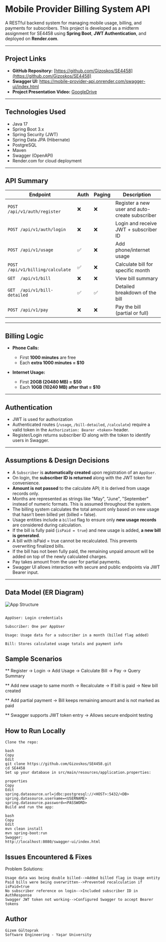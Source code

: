 # Mobile Provider Billing System API

A RESTful backend system for managing mobile usage, billing, and payments for subscribers. This project is developed as a midterm assignment for SE4458 using **Spring Boot**, **JWT Authentication**, and deployed on **Render.com**.

---

##  Project Links

- **GitHub Repository:** [https://github.com/Gizoskos/SE4458](https://github.com/Gizoskos/SE4458)
- **Swagger UI:** https://mobile-provider-api.onrender.com/swagger-ui/index.html
- **Project Presentation Video:** [GoogleDrive](https://drive.google.com/file/d/1_AxORA5zgcFXUMZpCBs5GKw8E_893pMN/view?usp=drivesdk])

---

## Technologies Used

- Java 17
- Spring Boot 3.x
- Spring Security (JWT)
- Spring Data JPA (Hibernate)
- PostgreSQL
- Maven
- Swagger (OpenAPI)
- Render.com for cloud deployment

---

## API Summary

| Endpoint                        | Auth | Paging | Description |
|---------------------------------|------|--------|-------------|
| `POST /api/v1/auth/register`   | ❌   | ❌     | Register a new user and auto-create subscriber |
| `POST /api/v1/auth/login`      | ❌   | ❌     | Login and receive JWT + subscriber ID |
| `POST /api/v1/usage`           | ✅   | ❌     | Add phone/internet usage |
| `POST /api/v1/billing/calculate`| ✅  | ❌     | Calculate bill for specific month |
| `GET  /api/v1/bill`            | ❌   | ❌     | View bill summary |
| `GET  /api/v1/bill-detailed`   | ✅   | ✅     | Detailed breakdown of the bill |
| `POST /api/v1/pay`             | ❌   | ❌     | Pay the bill (partial or full) |

---

## Billing Logic

- **Phone Calls:**
  - First **1000 minutes** are free
  - Each **extra 1000 minutes = $10**

- **Internet Usage:**
  - First **20GB (20480 MB) = $50**
  - Each **10GB (10240 MB) after that = $10**

---

## Authentication

- JWT is used for authorization
- Authenticated routes (`/usage`, `/bill-detailed`, `/calculate`) require a valid token in the `Authorization: Bearer <token>` header.
- Register/Login returns subscriber ID along with the token to identify users in Swagger.

---

## Assumptions & Design Decisions

-  A `Subscriber` is **automatically created** upon registration of an `AppUser`.
-  On login, the **subscriber ID is returned** along with the JWT token for convenience.
-  **Amount is not passed** to the calculate API; it is derived from usage records only.
-  Months are represented as strings like "May", "June", "September" instead of numeric formats. This is assumed throughout the system.
-  The billing system calculates the total amount only based on new usage that hasn’t been billed yet (billed = false).
-  Usage entities include a `billed` flag to ensure only **new usage records** are considered during calculation.
-  If the bill is fully paid (`isPaid = true`) and new usage is added, **a new bill is generated**.
-  A bill with isPaid = true cannot be recalculated. This prevents overwriting finalized bills.
-  If the bill has not been fully paid, the remaining unpaid amount will be added on top of the newly calculated charges.
-  Pay takes amount from the user for partial payments.
-  Swagger UI allows interaction with secure and public endpoints via JWT Bearer input.

---

## Data Model (ER Diagram)
![App Structure](https://github.com/user-attachments/assets/fb231699-f0ec-4ae2-803a-d633004127e2)

```text

AppUser: Login credentials

Subscriber: One per AppUser

Usage: Usage data for a subscriber in a month (billed flag added)

Bill: Stores calculated usage totals and payment info

```

##  Sample Scenarios

** Register → Login → Add Usage → Calculate Bill → Pay → Query Summary

** Add new usage to same month → Recalculate → If bill is paid → New bill created

** Add partial payment → Bill keeps remaining amount and is not marked as paid

** Swagger supports JWT token entry → Allows secure endpoint testing


##  How to Run Locally

```text
Clone the repo:

bash
Copy
Edit
git clone https://github.com/Gizoskos/SE4458.git
cd SE4458
Set up your database in src/main/resources/application.properties:

properties
Copy
Edit
spring.datasource.url=jdbc:postgresql://<HOST>:5432/<DB>
spring.datasource.username=<USERNAME>
spring.datasource.password=<PASSWORD>
Build and run the app:

bash
Copy
Edit
mvn clean install
mvn spring-boot:run
Swagger:
http://localhost:8080/swagger-ui/index.html
```

##  Issues Encountered & Fixes

Problem Solutions:
```text
Usage data was being double billed-->Added billed flag in Usage entity
Paid bills were being overwritten-->Prevented recalculation if isPaid=true
No subscriber reference on login-->Included subscriber ID in AuthResponse
Swagger JWT token not working-->Configured Swagger to accept Bearer tokens
```

##  Author
```text
Gizem Gültoprak
Software Engineering - Yaşar University
```
